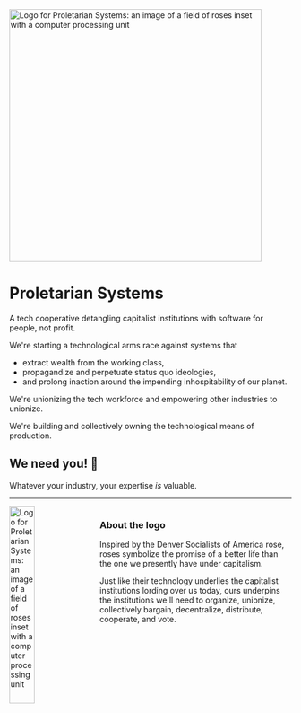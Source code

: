 <img src="https://github.com/ProletarianSystems/.github/blob/main/assets/logo.png?raw=true" alt="Logo for Proletarian Systems: an image of a field of roses inset with a computer processing unit" width="450"/>

# Proletarian Systems
A tech cooperative detangling capitalist institutions with software for people, not profit.

We're starting a technological arms race against systems that 
- extract wealth from the working class,
- propagandize and perpetuate status quo ideologies,
- and prolong inaction around the impending inhospitability of our planet. 

We're unionizing the tech workforce and empowering other industries to unionize.

We're building and collectively owning the technological means of production. 

## We need you! 🫵
Whatever your industry, your expertise *is* valuable. 

---

<img src="https://github.com/ProletarianSystems/.github/blob/main/assets/logo-small.jpg?raw=true" alt="Logo for Proletarian Systems: an image of a field of roses inset with a computer processing unit" width="30%" style="float: left;"/>

<div style="float: right; width: 68%">
<h3>About the logo</h3>
<p >Inspired by the Denver Socialists of America rose, roses symbolize the promise of a better life than the one we presently have under capitalism.</p>

<p>Just like their technology underlies the capitalist institutions lording over us today, ours underpins the institutions we'll need to organize, unionize, collectively bargain, decentralize, distribute, cooperate, and vote.</p>
</div>





<!--

**Here are some ideas to get you started:**

🙋‍♀️ A short introduction - what is your organization all about?
🌈 Contribution guidelines - how can the community get involved?
👩‍💻 Useful resources - where can the community find your docs? Is there anything else the community should know?
🍿 Fun facts - what does your team eat for breakfast?
🧙 Remember, you can do mighty things with the power of [Markdown](https://docs.github.com/github/writing-on-github/getting-started-with-writing-and-formatting-on-github/basic-writing-and-formatting-syntax)
-->
